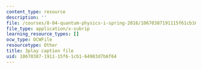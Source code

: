 ```yaml
---
content_type: resource
description: ''
file: /courses/8-04-quantum-physics-i-spring-2016/10670387191115f61cb164983d7b6f64_Lt2Y6fLJ09Q.srt
file_type: application/x-subrip
learning_resource_types: []
ocw_type: OCWFile
resourcetype: Other
title: 3play caption file
uid: 10670387-1911-15f6-1cb1-64983d7b6f64
---
```

